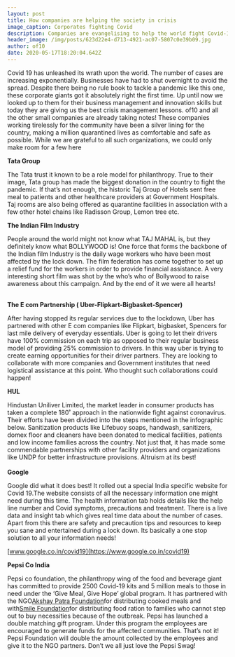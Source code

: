 ```yaml
---
layout: post
title: How companies are helping the society in crisis
image_caption: Corporates fighting Covid
description: Companies are evangelising to help the world fight Covid-19
header_image: /img/posts/623d22e4-d713-4921-ac07-5807c0e39b09.jpg
author: of10
date: 2020-05-17T18:20:04.642Z
---
```

Covid 19 has unleashed its wrath upon the world. The number of cases are increasing exponentially. Businesses have had to shut overnight to avoid the spread. Despite there being no rule book to tackle a pandemic like this one, these corporate giants got it absolutely right the first time. Up until now we looked up to them for their business management and innovation skills but today they are giving us the best crisis management lessons. of10 and all the other small companies are already taking notes! These companies working tirelessly for the community have been a silver lining for the country, making a million quarantined lives as comfortable and safe as possible. While we are grateful to all such organizations, we could only make room for a few here


**Tata Group**


The Tata trust it known to be a role model for philanthropy. True to their image, Tata group has made the biggest donation in the country to fight the pandemic. If that’s not enough, the historic Taj Group of Hotels sent free meal to patients and other healthcare providers at Government Hospitals. Taj rooms are also being offered as quarantine facilities in association with a few other hotel chains like Radisson Group, Lemon tree etc.


**The Indian Film Industry**


People around the world might not know what TAJ MAHAL is, but they definitely know what BOLLYWOOD is! One force that forms the backbone of the Indian film Industry is the daily wage workers who have been most affected by the lock down. The film federation has come together to set up a relief fund for the workers in order to provide financial assistance. A very interesting short film was shot by the who’s who of Bollywood to raise awareness about this campaign. And by the end of it we were all hearts!

\
**The E com Partnership ( Uber-Flipkart-Bigbasket-Spencer)**

After having stopped its regular services due to the lockdown, Uber has partnered with other E com companies like Flipkart, bigbasket, Spencers for last mile delivery of everyday essentials. Uber is going to let their drivers have 100% commission on each trip as opposed to their regular business model of providing 25% commission to drivers. In this way uber is trying to create earning opportunities for their driver partners. They are looking to collaborate with more companies and Government institutes that need logistical assistance at this point. Who thought such collaborations could happen!



**HUL**

Hindustan Uniliver Limited, the market leader in consumer products has taken a complete 180˚ approach in the nationwide fight against coronavirus. Their efforts have been divided into the steps mentioned in the infographic below. Sanitization products like Lifebuoy soaps, handwash, sanitizers, domex floor and cleaners have been donated to medical facilities, patients and low income families across the country. Not just that, it has made some commendable partnerships with other facility providers and organizations like UNDP for better infrastructure provisions. Altruism at its best!\
\
**Google**

Google did what it does best! It rolled out a special India specific website for Covid 19.The website consists of all the necessary information one might need during this time. The health information tab holds details like the help line number and Covid symptoms, precautions and treatment. There is a live data and insight tab which gives real time data about the number of cases. Apart from this there are safety and precaution tips and resources to keep you sane and entertained during a lock down. Its basically a one stop solution to all your information needs!

[www.google.co.in/covid19](https://www.google.co.in/covid19)

**Pepsi Co India**

Pepsi co foundation, the philanthropy wing of the food and beverage giant has committed to provide 2500 Covid-19 kits and 5 million meals to those in need under the ‘Give Meal, Give Hope’ global program. It has partnered with the NGO[Akshay Patra Foundation](https://www.akshayapatra.org/)for distributing cooked meals and with[Smile Foundation](https://medium.com/of10-a-coworking-space/www.smilefoundationindia.org)for distributing food ration to families who cannot step out to buy necessities because of the outbreak. Pepsi has launched a double matching gift program. Under this program the employees are encouraged to generate funds for the affected communities. That’s not it! Pepsi Foundation will double the amount collected by the employees and give it to the NGO partners. Don’t we all just love the Pepsi Swag!